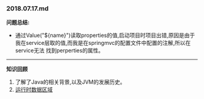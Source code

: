 ### 2018.07.17.md
**问题总结:**
* 通过Value("${name}")读取properties的值,启动项目时项目出错,原因是由于我在service层取的值,而我是在springmvc的配置文件中配置的注解,所以在service无法
找到perperties的属性。

****

**知识回顾**
1. 了解了Java的相关背景,以及JVM的发展历史。
2. [运行时数据区域](https://github.com/CyC2018/Interview-Notebook/blob/master/notes/Java%20%E8%99%9A%E6%8B%9F%E6%9C%BA.md#%E4%B8%80%E8%BF%90%E8%A1%8C%E6%97%B6%E6%95%B0%E6%8D%AE%E5%8C%BA%E5%9F%9F)
